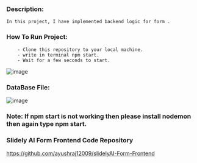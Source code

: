 ### Description:
    In this project, I have implemented backend logic for form .

### How To Run Project:
        - Clone this repository to your local machine.
        - write in terminal npm start.
        - Wait for a few seconds to start.

![image](https://github.com/ayushraj12009/slidelyAI-Form-Backend/assets/51042913/7dc77c3b-fdde-447c-ada2-dfac00355625)

### DataBase File:
![image](https://github.com/ayushraj12009/slidelyAI-Form-Backend/assets/51042913/374c7a1a-f620-462f-ad1c-0456a6dcb3ef)

### Note: If npm start is not working then please install nodemon then again type npm start.

### Slidely AI Form Frontend Code Repository
https://github.com/ayushraj12009/slidelyAI-Form-Frontend
